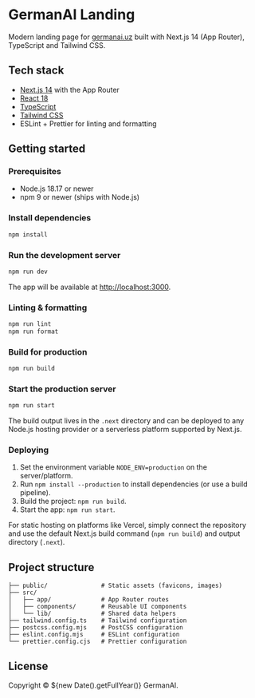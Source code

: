 # GermanAI Landing

Modern landing page for [germanai.uz](https://germanai.uz) built with Next.js 14 (App Router), TypeScript and Tailwind CSS.

## Tech stack

- [Next.js 14](https://nextjs.org/) with the App Router
- [React 18](https://react.dev/)
- [TypeScript](https://www.typescriptlang.org/)
- [Tailwind CSS](https://tailwindcss.com/)
- ESLint + Prettier for linting and formatting

## Getting started

### Prerequisites

- Node.js 18.17 or newer
- npm 9 or newer (ships with Node.js)

### Install dependencies

```bash
npm install
```

### Run the development server

```bash
npm run dev
```

The app will be available at [http://localhost:3000](http://localhost:3000).

### Linting & formatting

```bash
npm run lint
npm run format
```

### Build for production

```bash
npm run build
```

### Start the production server

```bash
npm run start
```

The build output lives in the `.next` directory and can be deployed to any Node.js hosting provider or a serverless platform supported by Next.js.

### Deploying

1. Set the environment variable `NODE_ENV=production` on the server/platform.
2. Run `npm install --production` to install dependencies (or use a build pipeline).
3. Build the project: `npm run build`.
4. Start the app: `npm run start`.

For static hosting on platforms like Vercel, simply connect the repository and use the default Next.js build command (`npm run build`) and output directory (`.next`).

## Project structure

```
├── public/               # Static assets (favicons, images)
├── src/
│   ├── app/              # App Router routes
│   ├── components/       # Reusable UI components
│   └── lib/              # Shared data helpers
├── tailwind.config.ts    # Tailwind configuration
├── postcss.config.mjs    # PostCSS configuration
├── eslint.config.mjs     # ESLint configuration
└── prettier.config.cjs   # Prettier configuration
```

## License

Copyright © ${new Date().getFullYear()} GermanAI.
